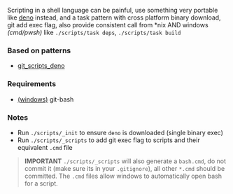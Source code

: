 Scripting in a shell language can be painful, use something very portable like [deno](https://deno.land/) instead, and a task pattern with cross platform binary download, git add exec flag, also provide consistent call from *nix AND windows *(cmd/pwsh)* like `./scripts/task deps`, `./scripts/task build`

### Based on patterns
- [git_scripts_deno](../git_scripts_deno)

### Requirements
- [(windows)](https://github.com/git-for-windows/git/releases) git-bash 

### Notes

- Run `./scripts/_init` to ensure `deno` is downloaded (single binary exec)
- Run `./scripts/_scripts` to add git exec flag to scripts and their equivalent `.cmd` file

> **IMPORTANT** `./scripts/_scripts` will also generate a `bash.cmd`, do not commit it (make sure its in your `.gitignore`), all other `*.cmd` should be committed. The `.cmd` files allow windows to automatically open bash for a script. 

